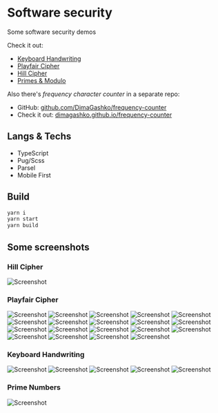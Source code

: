 # Software security

Some software security demos

Check it out:

- [Keyboard Handwriting](https://dimagashko.github.io/security/keyboard-handwriting)
- [Playfair Cipher](https://dimagashko.github.io/security/playfair)
- [Hill Cipher](https://dimagashko.github.io/security/hill)
- [Primes & Modulo](https://dimagashko.github.io/security/prime)

Also there's *frequency character counter* in a separate repo:

- GitHub: [github.com/DimaGashko/frequency-counter](https://github.com/DimaGashko/frequency-counter)
- Check it out: [dimagashko.github.io/frequency-counter](https://dimagashko.github.io/frequency-counter)

## Langs & Techs

- TypeScript
- Pug/Scss
- Parsel
- Mobile First

## Build

```bash
yarn i
yarn start
yarn build
```

## Some screenshots

### Hill Cipher

![Screenshot](./screenshots/hill/1.png)

### Playfair Cipher

![Screenshot](./screenshots/playfair/1.png)
![Screenshot](./screenshots/playfair/2.png)
![Screenshot](./screenshots/playfair/3.png)
![Screenshot](./screenshots/playfair/4.png)
![Screenshot](./screenshots/playfair/5.png)
![Screenshot](./screenshots/playfair/6.png)
![Screenshot](./screenshots/playfair/7.png)
![Screenshot](./screenshots/playfair/8.png)
![Screenshot](./screenshots/playfair/9.png)
![Screenshot](./screenshots/playfair/10.png)
![Screenshot](./screenshots/playfair/11.png)
![Screenshot](./screenshots/playfair/12.png)
![Screenshot](./screenshots/playfair/13.png)
![Screenshot](./screenshots/playfair/14.png)
![Screenshot](./screenshots/playfair/15.png)
![Screenshot](./screenshots/playfair/16.png)
![Screenshot](./screenshots/playfair/17.png)
![Screenshot](./screenshots/playfair/18.png)
![Screenshot](./screenshots/playfair/19.png)

### Keyboard Handwriting

![Screenshot](./screenshots/keyboard-handwriting/1.png)
![Screenshot](./screenshots/keyboard-handwriting/2.png)
![Screenshot](./screenshots/keyboard-handwriting/3.png)
![Screenshot](./screenshots/keyboard-handwriting/4.png)
![Screenshot](./screenshots/keyboard-handwriting/5.png)

### Prime Numbers

![Screenshot](./screenshots/prime/1.png)
